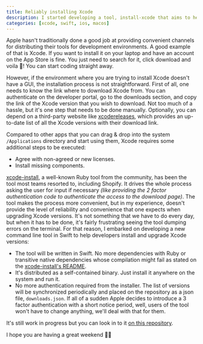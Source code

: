 ```yaml
---
title: Reliably installing Xcode
description: I started developing a tool, install-xcode that aims to help developers to install and upgrade versions of Xcode easily. In this blog post I talk about the motivation behinds building it and some design principles that I'm embrazcing.
categories: [xcode, swift, ios, macos]
---
```


Apple hasn't traditionally done a good job at providing convenient channels for distributing their tools for development environments. A good example of that is Xcode. If you want to install it on your laptop and have an account on the App Store is fine. You just need to search for it, click download and voila 🎉! You can start coding straight away.

However, if the environment where you are trying to install Xcode doesn't have a GUI, the installation process is not straightforward. First of all, one needs to know the link where to download Xcode from. You can authenticate on the developer portal, go to the downloads section, and copy the link of the Xcode version that you wish to download. Not too much of a hassle, but it's one step that needs to be done manually. Optionally, you can depend on a third-party website like [xcodereleases](https://xcodereleases.com/), which provides an up-to-date list of all the Xcode versions with their download link.

Compared to other apps that you can drag & drop into the system `/Applications` directory and start using them, Xcode requires some additional steps to be executed:

- Agree with non-agreed or new licenses.
- Install missing components.

[xcode-install](https://github.com/xcpretty/xcode-install), a well-known Ruby tool from the community, has been the tool most teams resorted to, including Shopify. It drives the whole process asking the user for input if necessary _(like providing the 2 factor authentication code to authenticate the access to the download page)_. The tool makes the process more convenient, but in my experience, doesn't provide the level of reliability and convenience that one expects when upgrading Xcode versions. It's not something that we have to do every day, but when it has to be done, it's fairly frustrating seeing the tool dumping errors on the terminal. For that reason, I embarked on developing a new command line tool in Swift to help developers install and upgrade Xcode versions:

- The tool will be written in Swift. No more dependencies with Ruby or transitive native dependencies whose compilation might fail as stated on the [xcode-install's README](https://github.com/xcpretty/xcode-install#installation).
- It's distributed as a self-contained binary. Just install it anywhere on the system and run it.
- No more authentication required from the installer. The list of versions will be synchronized periodically and placed on the repository as a json file, `downloads.json`. If all of a sudden Apple decides to introduce a 3 factor authentication with a short notice period, well, users of the tool won't have to change anything, we'll deal with that for them.

It's still work in progress but you can look in to it [on this repository](https://github.com/angledotdev/install-xcode).

I hope you are having a great weekend 🥘🌴
